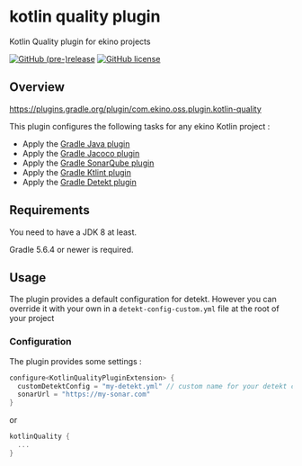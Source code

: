 # kotlin quality plugin

Kotlin Quality plugin for ekino projects

[![GitHub (pre-)release](https://img.shields.io/github/release/ekino/kotlin-quality-plugin.svg)](https://github.com/ekino/kotlin-quality-plugin/releases)
[![GitHub license](https://img.shields.io/github/license/ekino/kotlin-quality-plugin.svg)](https://github.com/ekino/kotlin-quality-plugin/blob/master/LICENSE.md)

## Overview

https://plugins.gradle.org/plugin/com.ekino.oss.plugin.kotlin-quality

This plugin configures the following tasks for any ekino Kotlin project :

* Apply the [Gradle Java plugin](https://docs.gradle.org/current/userguide/java_plugin.html)
* Apply the [Gradle Jacoco plugin](https://docs.gradle.org/current/userguide/jacoco_plugin.html)
* Apply the [Gradle SonarQube plugin](https://plugins.gradle.org/plugin/org.sonarqube)
* Apply the [Gradle Ktlint plugin](https://plugins.gradle.org/plugin/org.jlleitschuh.gradle.ktlint)
* Apply the [Gradle Detekt plugin](https://plugins.gradle.org/plugin/io.gitlab.arturbosch.detekt)

## Requirements

You need to have a JDK 8 at least.

Gradle 5.6.4 or newer is required.

## Usage

The plugin provides a default configuration for detekt.
However you can override it with your own in a `detekt-config-custom.yml` file at the root of your project

### Configuration

The plugin provides some settings :
```kotlin
configure<KotlinQualityPluginExtension> {
  customDetektConfig = "my-detekt.yml" // custom name for your detekt config, detekt-config-custom.yml by default
  sonarUrl = "https://my-sonar.com"
}
```
or
```kotlin
kotlinQuality {
  ...
}
```
